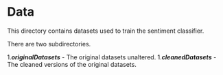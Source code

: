 # Data
This directory contains datasets used to train the sentiment classifier. 

There are two subdirectories. 

1.***originalDatasets*** - The original datasets unaltered. 
1.***cleanedDatasets*** - The cleaned versions of the original datasets.  